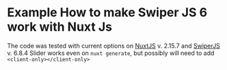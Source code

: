 # Example How to make Swiper JS 6 work with Nuxt Js

The code was tested with current options on [NuxtJS](https://nuxtjs.org/) v. 2.15.7 and [SwiperJS](https://swiperjs.com/) v. 6.8.4
Slider works even on `nuxt generate`, but possibly will need to add `<client-only></client-only>`
